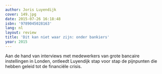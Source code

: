 ```yaml
---
author: Joris Luyendijk
cover: 149.jpg
date: 2015-07-26 16:18:48
isbn: '9789045028163'
lang: nl
layout: review
title: 'Dit kan niet waar zijn: onder bankiers'
year: 2015
---
```

Aan de hand van interviews met medewerkers van grote bancaire instellingen in Londen, ontleedt Luyendijk stap voor stap de pijnpunten die hebben geleid tot de financiële crisis.
